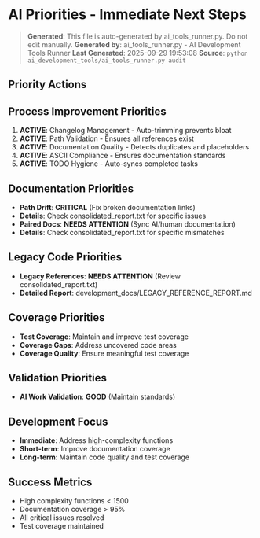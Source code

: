 # AI Priorities - Immediate Next Steps

> **Generated**: This file is auto-generated by ai_tools_runner.py. Do not edit manually.
> **Generated by**: ai_tools_runner.py - AI Development Tools Runner
> **Last Generated**: 2025-09-29 19:53:08
> **Source**: `python ai_development_tools/ai_tools_runner.py audit`

## Priority Actions
## Process Improvement Priorities
1. **ACTIVE**: Changelog Management - Auto-trimming prevents bloat
2. **ACTIVE**: Path Validation - Ensures all references exist
3. **ACTIVE**: Documentation Quality - Detects duplicates and placeholders
4. **ACTIVE**: ASCII Compliance - Ensures documentation standards
5. **ACTIVE**: TODO Hygiene - Auto-syncs completed tasks

## Documentation Priorities
- **Path Drift**: **CRITICAL** (Fix broken documentation links)
- **Details**: Check consolidated_report.txt for specific issues
- **Paired Docs**: **NEEDS ATTENTION** (Sync AI/human documentation)
- **Details**: Check consolidated_report.txt for specific mismatches

## Legacy Code Priorities
- **Legacy References**: **NEEDS ATTENTION** (Review consolidated_report.txt)
- **Detailed Report**: development_docs/LEGACY_REFERENCE_REPORT.md

## Coverage Priorities
- **Test Coverage**: Maintain and improve test coverage
- **Coverage Gaps**: Address uncovered code areas
- **Coverage Quality**: Ensure meaningful test coverage

## Validation Priorities
- **AI Work Validation**: **GOOD** (Maintain standards)

## Development Focus
- **Immediate**: Address high-complexity functions
- **Short-term**: Improve documentation coverage
- **Long-term**: Maintain code quality and test coverage

## Success Metrics
- High complexity functions < 1500
- Documentation coverage > 95%
- All critical issues resolved
- Test coverage maintained

